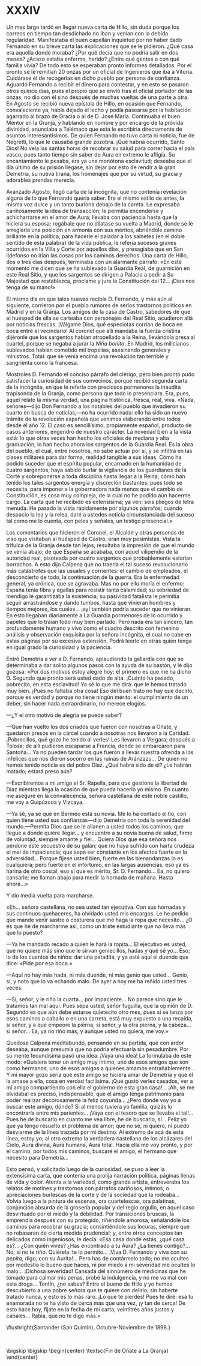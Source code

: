 # XXXIV

Un mes largo tardó en llegar nueva carta de Hillo, sin duda porque los correos
en tiempo tan desdichado no iban y venían con la debida regularidad.
Manifestaba el buen capellán inquietud por no haber dado Fernando en su breve
carta las explicaciones que se le pidieron. ¿Qué casa era aquella donde moraba?
¿Por qué decía que no podría salir en dos meses? ¿Acaso estaba enfermo, herido?
¿Entre qué gentes o con qué familia vivía? De todo esto se esperaban pronto
informes detallados. Por el pronto se le remitían 20 onzas por un oficial de
Ingenieros que iba a Vitoria. Cuidárase él de recogerlas en dicho pueblo por
persona de confianza. Aguardó Fernando a recibir el dinero para contestar, y en
esto se pasaron otros quince días, pues el propio que se envió tras el oficial
portador de las onzas, no dio con él sino después de muchas vueltas de una
parte a otra. En Agosto se recibió nueva epístola de Hillo, en ocasión que
Fernando, convaleciente ya, había dejado el lecho y podía pasearse por la
habitación agarrado al brazo de Gracia o al de D. José María. Continuaba el
buen Mentor en la Granja, y hablando en nombre y por encargo de la próvida
divinidad, anunciaba a Telémaco que esta le escribiría directamente de asuntos
interesantísimos. De quien Fernando no tuvo carta ni noticia, fue de Negretti,
lo que le causaba grande zozobra. ¡Qué habría ocurrido, Santo Dios! No veía las
santas horas de recobrar su salud para correr hacia el país vasco, pues tanto
tiempo sin saber de Aura en extremo le afligía. Su encantamiento le pesaba, era
ya una monótona esclavitud; deseaba que el día último de su prisión llegase,
sin dejar por esto de rendir a la gran Demetria, su nueva tirana, los homenajes
que por su virtud, su gracia y adorables prendas merecía.

Avanzado Agosto, llegó carta de la incógnita, que no contenía revelación alguna
de lo que Fernando quería saber. Era el mismo estilo de antes, la misma voz
dulce y un tanto burlona debajo de la careta. Le expresaba cariñosamente la
idea de transacción; le permitía encenderse y achicharrarse en el amor de Aura;
llevaba con paciencia hasta que la hiciera su esposa; rogábale que no dilatase
su vuelta a Madrid, donde se le arreglaría una posición en armonía con sus
méritos, abriéndole camino brillante en la política; para hacerle el paladar
a los sainetes (en el doble sentido de esta palabra) de la vida pública, le
refería sucesos graves ocurridos en la Villa y Corte por aquellos días,
y presagiaba que en San Ildefonso no irían las cosas por los caminos derechos.
Una carta de Hillo, dos o tres días después, terminaba con un alarmante
párrafo: «En este momento me dicen que se ha sublevado la Guardia Real, de
guarnición en este Real Sitio, y que los sargentos se dirigen a Palacio a pedir
a Su Majestad que restablezca, proclame y jure la Constitución del 12... ¡Dios
nos tenga de su mano!»

El mismo día en que tales nuevas recibía D. Fernando, y más aún al siguiente,
corrieron por el pueblo rumores de serios trastornos políticos en Madrid y en
la Granja. Los amigos de la casa de Castro, sabedores de que el huésped de ella
se carteaba con personajes del Real Sitio, acudieron allá por noticias frescas.
¡Válgame Dios, qué especiotas corrían de boca en boca entre el vecindario! Al
coronel que allí mandaba la fuerza cristina dijéronle que los sargentos habían
atropellado a la Reina, llevándola presa al cuartel, porque se negaba a jurar
la *Niña bonita*. En Madrid, los milicianos sublevados habían cometido mil
tropelías, asesinando generales y ministros. Total: que se venía encima una
revolución tan terrible y sangrienta como la francesa.

Mostroles D. Fernando el conciso párrafo del clérigo; pero bien pronto pudo
satisfacer la curiosidad de sus convecinos, porque recibió segunda carta de la
incógnita, en que le refería con preciosos pormenores la inaudita trapisonda de
la Granja, como persona que todo lo presenciara. Era, pues, aquel relato la
misma verdad, una página histórica, fresca, real, viva. «Nada, señores—dijo Don
Fernando a los notables del pueblo que invadieron su cuarto en busca de
noticias,—no ha ocurrido nada: ello ha sido un nuevo trámite de la revolución
española que venimos elaborando entre todos desde el año 12. El caso es
sencillísimo, propiamente español, producto de casos anteriores, engendro de
nuestro carácter. La novedad bien a la vista está: lo que otras veces han hecho
los oficiales de mediana y alta graduación, lo han hecho ahora los sargentos de
la Guardia Real. Es la obra del pueblo, el cual, entre nosotros, no sabe actuar
por sí, y se infiltra en las clases militares para dar forma, realidad tangible
a sus ideas. Cómo ha podido suceder que el espíritu popular, encarnado en la
humanidad de cuatro sargentos, haya sabido burlar la vigilancia de los
guardianes de la Corte y sobreponerse a toda disciplina hasta llegar a la
Reina; cómo han tenido los tales sargentos energía y discreción bastantes, pues
todo se necesita, para imponer a la gobernadora nada menos que el cambio de
Constitución, es cosa muy compleja, de la cual no he podido aún hacerme cargo.
La carta que he recibido es extensísima; ya ven: seis pliegos de letra menuda.
He pasado la vista rápidamente por algunos párrafos; cuando despacio la lea
y la relea, daré a ustedes noticia circunstanciada del suceso tal como me lo
cuenta, con pelos y señales, un testigo presencial.»

Los comentarios que hicieron el Coronel, el Alcalde y otras personas de viso
que visitaban al huésped de Castro, eran muy pesimistas. Vista la trifulca de
la Granja desde tan lejos, resultaba la impresión de que el mundo se venía
abajo; de que España se acababa, con aquel vilipendio de la autoridad real,
pisoteada por cuatro sargentos que probablemente estarían borrachos. A esto
dijo Calpena que no traería el tal suceso revolucionario más catástrofes que
las usuales y corrientes: el cambio de empleados, el desconcierto de todo, la
continuación de la guerra. Era la enfermedad general, ya crónica, que se
agravaba. Mas no por ello moría el enfermo: España tenía fibra y agallas para
resistir tanta calamidad; su sobriedad de mendigo le garantizaba la existencia;
su pasividad fatalista le permitía seguir arrastrándose y dando tumbos, hasta
que vinieran hombres y tiempos mejores, los cuales... ¡ay! también podría
suceder que no vinieran. En esto llegaban diariamente a La Guardia pormenores
de lo ocurrido y papeles que lo traían todo muy bien parlado. Pero nada era tan
sincero, tan profundamente humano y vivo como el cuadro descrito con femenino
análisis y observación exquisita por la señora incógnita, el cual no cabe en
estas páginas por su excesiva extensión. Podrá leerlo en otras quien tenga en
igual grado la curiosidad y la paciencia.

Entró Demetria a ver a D. Fernando, aplaudiendo la gallardía con que se
determinaba a dar solito algunos pasos con la ayuda de su bastón, y le dijo
gozosa: «Por dos motivos estoy alegre hoy: el primero es que me ha dicho D.
Segundo que pronto será usted dado de alta. ¡Cuánto ha pasado, pobrecito, en
esta esclavitud! Ya sé lo que me dirá: que le hemos tratado muy bien. ¡Pues no
faltaba otra cosa! Eso del buen trato no hay que decirlo, porque es verdad
y porque no tiene ningún mérito: el cumplimiento de un deber, sin hacer nada
extraordinario, no merece elogios.

—¿Y el otro motivo de alegría se puede saber?

—Que han vuelto los dos criados que fueron con nosotras a Oñate, y quedaron
presos en la cárcel cuando a nosotras nos llevaron a la Caridad. ¡Pobrecillos,
qué gozo he tenido al verles! Les llevaron a Vergara; después a Tolosa; de allí
pudieron escaparse a Francia, donde se embarcaron para Santoña... Ya no pueden
tardar los que fueron a llevar nuestra ofrenda a los infelices que nos dieron
socorro en las ruinas de Aránzazu... De quien no hemos tenido noticia es del
pobre Díaz. ¿Qué habrá sido de él? ¿Le habrán matado; estará preso aún?

—Escribiremos a mi amigo el Sr. Rapella, para que gestione la libertad de Díaz
mientras llega la ocasión de que pueda hacerlo yo mismo. En cuanto me asegure
en la convalecencia, señora castellana de este noble castillo, me voy
a Guipúzcoa y Vizcaya.

—Ya sé, ya sé que en Bermeo está su novia. Me lo ha contado el tío, con quien
tiene usted sus confianzas—dijo Demetria con toda la serenidad del
mundo.—Permita Dios que se le allanen a usted todos los caminos; que llegue
a donde quiere llegar... y encuentre a su novia buena de salud, firme de
voluntad, siempre amante y fiel... Quiera Dios que esa señora nos perdone este
secuestro de su galán; que no haya sufrido con harta crudeza el mal de
impaciencia; que sepa ser constante en los afectos fuerte en la adversidad...
Porque fíjese usted bien, fuerte en las bienandanzas lo es cualquiera; pero
fuerte en el infortunio, en las largas ausencias, eso ya es harina de otro
costal, eso sí que es mérito, Sr. D. Fernando... Ea, no quiero cansarle; me
llaman abajo para medir la hornada de mañana. Hasta ahora...»

Y dio media vuelta para marcharse.

«Eh... señora castellana, no sea usted tan ejecutiva. Con sus hornadas y sus
continuos quehaceres, ha olvidado usted mis encargos. Le he pedido que mande
venir sastre o costurera que me haga la ropa que necesito... ¿O es que he de
marcharme así, como un triste estudiante que no lleva más que lo puesto?

—Ya he mandado recado a quien le hará la ropita... El ejecutivo es usted, que
no quiere más sino que le sirvan geniecillos, hadas y qué sé yo... Eso; lo de
los cuentos de niños: dar una patadita, y ya está aquí el duende que dice:
«Pide por esa boca.»

—Aquí no hay más hada, ni más duende, ni más genio que usted... Genio, sí,
y noto que lo va echando malo. De ayer a hoy me ha reñido usted tres veces.

—Sí, señor, y le riño la cuarta... por impaciente... No parece sino que le
tratamos tan mal aquí. Pues sepa usted, señor fuguilla, que la opinión de D.
Segundo es que aún debe estarse quietecito otro mes, pues si se lanza por esos
caminos a caballo o en una carreta, está muy expuesto a una recaída, sí señor,
y a que empeore la pierna, sí señor, y la otra pierna, y la cabeza... sí
señor... Ea, ya no riño más; y aunque usted no quiera, me voy.»

Quedose Calpena meditabundo, pensando en su partida, que con ardor deseaba,
aunque presumía que no podría efectuarla sin pesadumbre. Por su mente
fecundísima pasó una idea. ¡Vaya una idea! La formulaba de este modo: «Quisiera
tener un amigo muy íntimo, uno de esos amigos que son como hermanos, uno de
esos amigos a quienes amamos entrañablemente... Y mi mayor gozo sería que este
amigo se hiciera amar de Demetria y que él la amase a ella, cosa en verdad
facilísima. ¡Qué gusto verles casados, ver a mi amigo compartiendo con ella el
gobierno de esta gran casa!... ¡Ah, se me olvidaba! es preciso, indispensable,
que el amigo tenga patrimonio para poder realizar decorosamente la feliz
coyunda... ¿Pero dónde voy yo a buscar este amigo, dónde? Si al menos tuviera
yo familia, quizás lo encontraría entre mis parientes... ¡Vaya con el tesoro
que se llevaba el tal!... Pues he de buscarlo en cuanto me vea libre, he de
buscarlo, sí... Feliz yo que ya tengo resuelto el problema de amor; que no sé,
ni quiero, ni puedo desviarme de la línea trazada por mi destino. Al extremo de
acá de esta línea, estoy yo; al otro extremo la verdadera castellana de los
alcázares del Cielo, Aura divina, Aura humana, Aura total. Hacia ella me voy
pronto, y por el camino, por todos mis caminos, buscaré el amigo, el hermano
que necesito para Demetria...

Esto pensó, y solicitado luego de la curiosidad, se puso a leer la extensísima
carta, que contenía una prolija narración política, páginas llenas de vida
y color. Atenta a la variedad, como grande artista, entreveraba los relatos de
motines y trastornos con párrafos cariñosos, íntimos, o apreciaciones burlescas
de la corte y de la sociedad que la rodeaba... Volvía luego a la pintura de
escenas, ora cuartelescas, ora palatinas, conjunción absurda de la grosería
popular y del regio orgullo, en aquel caso desvirtuado por el miedo y la
debilidad. Por transiciones bruscas, la emprendía después con su protegido,
riñéndole amorosa, señalándole los caminos para recobrar su gracia;
consintiéndole sus locuras, siempre que no rebasaran de cierta medida
prudencial; y, entre otros conceptos tan delicados como ingeniosos, le decía:
«Esa casa donde estás, ¿qué casa es?... ¿Con quién vives? ¿Has encontrado a tu
Aura? ¿La tienes contigo?... No; si no te riño. Quiérela: te lo permito...
¡Viva D. Fernando y viva con su *pepita*, digo, con su Aurita!... Pero has de
contármelo todo; no me ocultes por modestia lo bueno que haces, ni por miedo
a mi severidad me ocultes lo malo... ¡Dichosa severidad! Cansada del sinnúmero
de medicinas que he tomado para calmar mis penas, probé la indulgencia, y no me
va mal con esta droga... Tontín, ¿no sabes? Entre el bueno de Hillo y yo hemos
descubierto a una pobre señora que te quiere con delirio, sin haberte tratado
nunca, y esto es lo más raro. ¡Lo que te pierdes! Pues te diré: esa tu
enamorada no te ha visto de cerca más que una vez, ¡y tan de cerca! De esto
hace hoy, fíjate en la fecha de mi carta, veintitrés años justos y cabales...
Rabia, que no te digo más.»

<!---
<div style="text-align:right">Santander (San Quintín), Octubre-Noviembre de 1898.</div>
<p> </p>
-->

\flushright{Santander (San Quintín), Octubre-Noviembre de 1898.} 

<!---
<div style="text-align:center; font-variant:small-caps;">Fin de Oñate a La Granja</div>
-->

<p> </p>

\bigskip
\bigskip
\begin{center}
\textsc{Fin de Oñate a La Granja}
\end{center}
